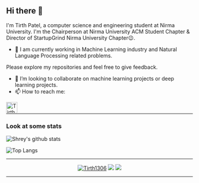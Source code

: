 ## Hi there 👋

I'm Tirth Patel, a computer science and engineering student at Nirma University. I'm the Chairperson at Nirma University ACM Student Chapter & Director of StartupGrind Nirma University Chapter😉. 

- 💼 I am currently working in Machine Learning industry and Natural Language Processing related problems.

Please explore my repositories and feel free to give feedback.

- 🤝 I’m looking to collaborate on machine learning projects or deep learning projects.
- 📫 How to reach me: 

[<img align = "left" alt="Tirth Patel | LinkedIn" height="30px" src="https://www.flaticon.com/svg/static/icons/svg/725/725337.svg"/>](https://www.linkedin.com/in/tirth-patel-861303171/)

</br>

---

### Look at some stats

![Shrey's github stats](https://github-readme-stats.vercel.app/api?username=Tirth1306&count_private=true&theme=onedark&hide_border=true&show_icons=true&include_all_commits=true)

![Top Langs](https://github-readme-stats.vercel.app/api/top-langs/?username=Tirth1306&theme=onedark&hide_border=true&langs_count=9&layout=compact)


---

<p align="center">
  <a href="https://github.com/Tirth1306/"><img src="https://komarev.com/ghpvc/?username=Tirth1306" alt="Tirth1306" /></a>
    <a href="https://github.com/Tirth1306/"><img src="https://img.shields.io/github/followers/Tirth1306?style=flat&color=red&label=GitHub%20Followers%20"/></a>
  <a href="https://github.com/Tirth1306/"><img src="https://img.shields.io/github/last-commit/Tirth1306/Tirth1306?style=flat&color=brightgreen&label=Last%20Updated%20"/></a>
</p>

---



<!--
**Shrey-Viradiya/Shrey-Viradiya** is a ✨ _special_ ✨ repository because its `README.md` (this file) appears on your GitHub profile.

Here are some ideas to get you started:

- 🔭 I’m currently working on ...
- 🌱 I’m currently learning ...
- 👯 I’m looking to collaborate on ...
- 🤔 I’m looking for help with ...
- 💬 Ask me about ...
- 📫 How to reach me: ...
- 😄 Pronouns: ...
- ⚡ Fun fact: ...
-->
